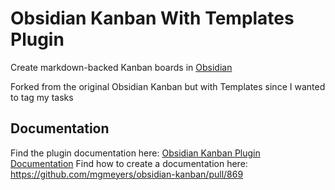 # Obsidian Kanban With Templates Plugin

Create markdown-backed Kanban boards in [Obsidian](https://obsidian.md/)

Forked from the original Obsidian Kanban but with Templates since I wanted to tag my tasks

## Documentation

Find the plugin documentation here: [Obsidian Kanban Plugin Documentation](https://publish.obsidian.md/kanban/)
Find how to create a documentation here: https://github.com/mgmeyers/obsidian-kanban/pull/869
